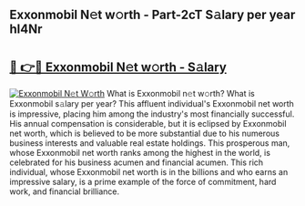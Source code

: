 ## Exxonmobil N𝚎t w𝚘rth - Part-2cT S𝚊lary per year hl4Nr

# <h2><a href="http://gc127jx.nevu.top/?p=Exxonmobil">🔗 👉🔴 Exxonmobil N𝚎t w𝚘rth - S𝚊lary</a></h2>

[![Exxonmobil N𝚎t W𝚘rth](https://i.imgur.com/Oavwk0R.jpeg)](http://gc127jx.nevu.top/?p=Exxonmobil)
What is Exxonmobil n𝚎t w𝚘rth? What is Exxonmobil s𝚊lary per year?
This affluent individual's Exxonmobil net worth is impressive, placing him among the industry's most financially successful. His annual compensation is considerable, but it is eclipsed by Exxonmobil net worth, which is believed to be more substantial due to his numerous business interests and valuable real estate holdings. This prosperous man, whose Exxonmobil net worth ranks among the highest in the world, is celebrated for his business acumen and financial acumen. This rich individual, whose Exxonmobil net worth is in the billions and who earns an impressive salary, is a prime example of the force of commitment, hard work, and financial brilliance.
